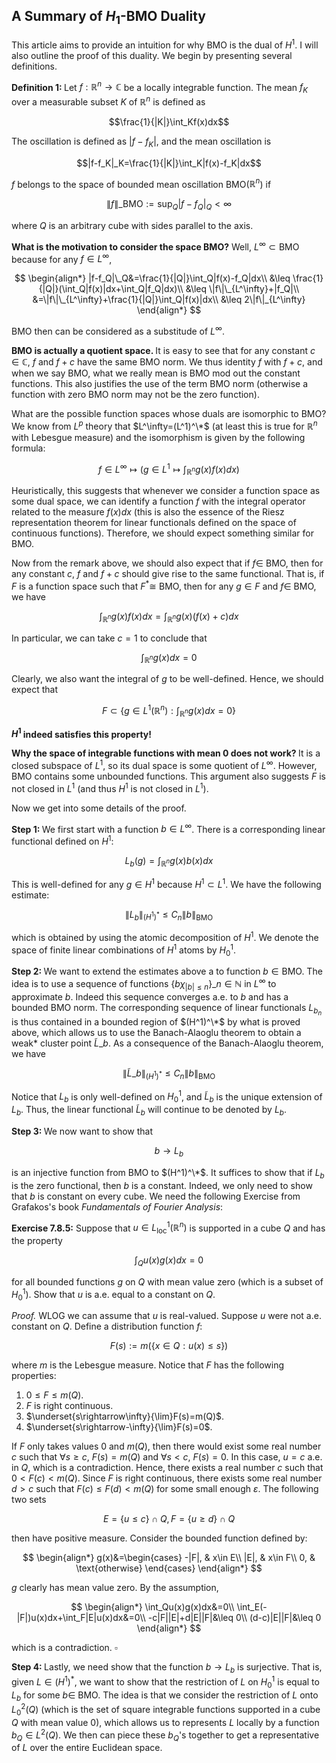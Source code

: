 ## A Summary of $H_1$-BMO Duality

This article aims to provide an intuition for why BMO is the dual of $H^1$. I will also outline the proof of this duality. We begin by presenting several definitions.

<strong>Definition 1: </strong>Let $f:\mathbb{R}^n\rightarrow \mathbb{C}$ be a locally integrable function. The mean $f_K$ over a measurable subset $K$ of $\mathbb{R}^n$ is defined as

$$\frac{1}{|K|}\int_Kf(x)dx$$

The oscillation is defined as $|f-f_K|$, and the mean oscillation is

$$|f-f_K|_K=\frac{1}{|K|}\int_K|f(x)-f_K|dx$$

$f$ belongs to the space of bounded mean oscillation BMO($\mathbb{R}^n$) if

$$\|f\|\_{\text{BMO}}:=\sup_{Q}|f-f_Q|_Q<\infty$$

where $Q$ is an arbitrary cube with sides parallel to the axis.

<strong>What is the motivation to consider the space BMO?</strong> Well, $L^\infty\subset \text{BMO}$ because for any $f\in L^\infty$,

$$
\begin{align*}
    |f-f_Q|\_Q&=\frac{1}{|Q|}\int_Q|f(x)-f_Q|dx\\
    &\leq \frac{1}{|Q|}(\int_Q|f(x)|dx+\int_Q|f_Q|dx)\\
    &\leq \|f\|\_{L^\infty}+|f_Q|\\
    &=\|f\|\_{L^\infty}+\frac{1}{|Q|}\int_Q|f(x)|dx\\
    &\leq 2\|f\|_{L^\infty}
\end{align*}
$$

BMO then can be considered as a substitude of $L^\infty$.

<strong>BMO is actually a quotient space. </strong>It is easy to see that for any constant $c\in \mathbb{C}$, $f$ and $f+c$ have the same BMO norm.  We thus identity $f$ with $f+c$, and when we say BMO, what we really mean is BMO mod out the constant functions. This also justifies the use of the term BMO norm (otherwise a function with zero BMO norm may not be the zero function).

</strong>What are the possible function spaces whose duals are isomorphic to BMO? </strong>We know from $L^p$ theory that $L^\infty=(L^1)^\*$ (at least this is true for $\mathbb{R}^n$ with Lebesgue measure) and the isomorphism is given by the following formula:

$$f\in L^\infty\mapsto (g\in L^1\mapsto \int_{\mathbb{R}^n}g(x)f(x)dx)$$

Heuristically, this suggests that whenever we consider a function space as some dual space, we can identify a function $f$ with the integral operator related to the measure $f(x)dx$ (this is also the essence of the Riesz representation theorem for linear functionals defined on the space of continuous functions). Therefore, we should expect something similar for BMO.

Now from the remark above, we should also expect that if $f\in$ BMO, then for any constant $c$, $f$ and $f+c$ should give rise to the same functional. That is, if $F$ is a function space such that $F^*\cong$ BMO, then for any $g\in F$ and $f\in$ BMO, we have

$$\int_{\mathbb{R}^n}g(x)f(x)dx=\int_{\mathbb{R}^n}g(x)(f(x)+c)dx$$

In particular, we can take $c=1$ to conclude that

$$\int_{\mathbb{R}^n}g(x)dx=0$$

Clearly, we also want the integral of $g$ to be well-defined. Hence, we should expect that

$$F\subset \{g\in L^1(\mathbb{R}^n):\int_{\mathbb{R}^n}g(x)dx=0\}$$

<strong>$H^1$ indeed satisfies this property!</strong>

<strong>Why the space of integrable functions with mean 0 does not work? </strong>It is a closed subspace of $L^1$, so its dual space is some quotient of $L^\infty$. However, BMO contains some unbounded functions. This argument also suggests $F$ is not closed in $L^1$ (and thus $H^1$ is not closed in $L^1$).

Now we get into some details of the proof.

<strong>Step 1: </strong>We first start with a function $b\in L^\infty$. There is a corresponding linear functional defined on $H^1$:

$$L_b(g)=\int_{\mathbb{R}^n}g(x)b(x)dx$$

This is well-defined for any $g\in H^1$ because $H^1\subset L^1$. We have the following estimate:

$$\lVert L_b\rVert_{(H^1)^*}\leq C_n\lVert b \rVert_{\text{BMO}}$$

which is obtained by using the atomic decomposition of $H^1$. We denote the space of finite linear combinations of $H^1$ atoms by $H^1_0$.

<strong>Step 2: </strong>We want to extend the estimates above a to function $b\in \text{BMO}$. The idea is to use a sequence of functions $\{b\chi_{|b|\leq n}\}\_{n\in \mathbb{N}}$ in $L^\infty$ to approximate $b$. Indeed this sequence converges a.e. to $b$ and has a bounded BMO norm. The corresponding sequence of linear functionals $L_{b_n}$ is thus contained in a bounded region of $(H^1)^\*$ by what is proved above, which allows us to use the Banach-Alaoglu theorem to obtain a weak* cluster point $\tilde{L}\_b$. As a consequence of the Banach-Alaoglu theorem, we have

$$\lVert \tilde{L}\_b \rVert_{(H^1)^*}\leq C_n\lVert b\rVert_{\text{BMO}}$$

Notice that $L_b$ is only well-defined on $H^1_0$, and $\tilde{L}_b$ is the unique extension of $L_b$. Thus, the linear functional $\tilde{L}_b$ will continue to be denoted by $L_b$. 

<strong>Step 3: </strong>We now want to show that

$$b\rightarrow L_b$$

is an injective function from BMO to $(H^1)^\*$. It suffices to show that if $L_b$ is the zero functional, then $b$ is a constant. Indeed, we only need to show that $b$ is constant on every cube. We need the following Exercise from Grafakos's book *Fundamentals of Fourier Analysis*:

<strong>Exercise 7.8.5:</strong> Suppose that $u\in L^1_{\text{loc}}(\mathbb{R}^n)$ is supported in a cube $Q$ and has the property

$$\int_Qu(x)g(x)dx=0$$

for all bounded functions $g$ on $Q$ with mean value zero (which is a subset of $H^1_0$). Show that $u$ is a.e. equal to a constant on $Q$.

*Proof.* WLOG we can assume that $u$ is real-valued. Suppose $u$ were not a.e. constant on $Q$. Define a distribution function $f$:

$$F(s):=m(\{x\in Q:u(x)\leq s\})$$

where $m$ is the Lebesgue measure. Notice that $F$ has the following properties:

1. $0\leq F\leq m(Q)$.
2. $F$ is right continuous.
3. $\underset{s\rightarrow\infty}{\lim}F(s)=m(Q)$.
4. $\underset{s\rightarrow-\infty}{\lim}F(s)=0$.

If $F$ only takes values $0$ and $m(Q)$, then there would exist some real number $c$ such that $\forall s\geq c$, $F(s)=m(Q)$ and $\forall s<c$, $F(s)=0$. In this case, $u=c$ a.e. in $Q$, which is a contradiction. Hence, there exists a real number $c$ such that $0<F(c)<m(Q)$. Since $F$ is right continuous, there exists some real number $d>c$ such that $F(c)\leq F(d)<m(Q)$ for some small enough $\varepsilon$. The following two sets

$$E = \{u\leq c\}\cap Q, F = \{u \geq d\}\cap Q$$

then have positive measure. Consider the bounded function defined by:

$$
\begin{align*}
            g(x)&=\begin{cases}
                -|F|, & x\in E\\
                |E|, & x\in F\\
                0, & \text{otherwise}
            \end{cases}
        \end{align*}
$$

$g$ clearly has mean value zero. By the assumption,

$$
\begin{align*}
            \int_Qu(x)g(x)dx&=0\\
            \int_E(-|F|)u(x)dx+\int_F|E|u(x)dx&=0\\
            -c|F||E|+d|E||F|&\leq 0\\
            (d-c)|E||F|&\leq 0
\end{align*}
$$

which is a contradiction. $\square$

<strong>Step 4: </strong>Lastly, we need show that the function $b\rightarrow L_b$ is surjective. That is, given $L\in (H^1)^*$, we want to show that the restriction of $L$ on $H^1_0$ is equal to $L_b$ for some $b\in$ BMO. The idea is that we consider the restriction of $L$ onto $L^2_0(Q)$ (which is the set of square integrable functions supported in a cube $Q$ with mean value 0), which allows us to represents $L$ locally by a function $b_Q\in L^2(Q)$. We then can piece these $b_Q$'s together to get a representative of $L$ over the entire Euclidean space.

